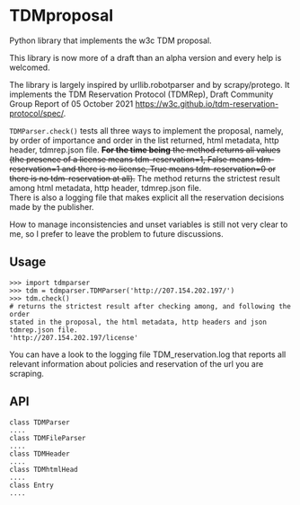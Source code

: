 # TDMproposal
Python library that implements the w3c TDM proposal.


This library is now more of a draft than an alpha version and every help is welcomed. 

The library is largely inspired by urllib.robotparser and by scrapy/protego. It implements the TDM Reservation Protocol (TDMRep), Draft Community Group Report of 05 October 2021 https://w3c.github.io/tdm-reservation-protocol/spec/. 

`TDMParser.check()` tests all three ways to implement the proposal, namely, by order of importance and order in the list returned, html metadata, http header, tdmrep.json file. ~~**For the time being** the method returns all values (the presence of a license means tdm-reservation=1, False means tdm-reservation=1 and there is  no license, True means tdm-reservation=0 or there is no tdm-reservation at all).~~ The method returns the strictest result among html metadata, http header, tdmrep.json file.  
There is also a logging file that makes explicit all the reservation decisions made by the publisher. 

How to manage inconsistencies and unset variables is still not very clear to me, so I prefer to leave the problem to future discussions.


## Usage 
```
>>> import tdmparser 
>>> tdm = tdmparser.TDMParser('http://207.154.202.197/') 
>>> tdm.check() 
# returns the strictest result after checking among, and following the order 
stated in the proposal, the html metadata, http headers and json tdmrep.json file.
'http://207.154.202.197/license'
```
You can have a look to the logging file TDM_reservation.log that reports all relevant information about policies and reservation of the url you are scraping.

## API
```
class TDMParser  
.... 
class TDMFileParser  
.... 
class TDMHeader 
.... 
class TDMhtmlHead  
.... 
class Entry  
.... 

```
